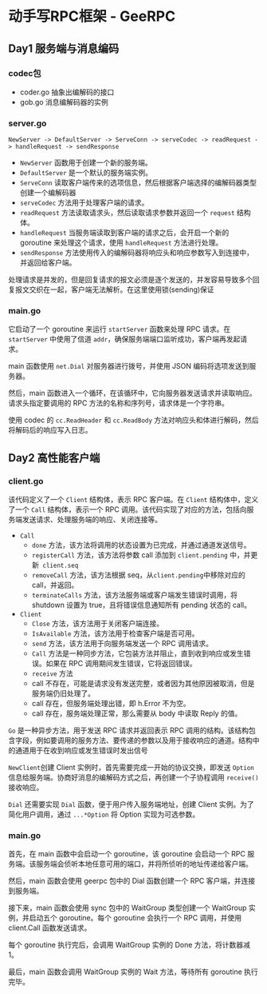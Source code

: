 # 动手写RPC框架 - GeeRPC

## Day1 服务端与消息编码

### codec包

- coder.go  抽象出编解码的接口
- gob.go 消息编解码器的实例

### server.go

```
NewServer -> DefaultServer -> ServeConn -> serveCodec -> readRequest -> handleRequest -> sendResponse
```

- `NewServer` 函数用于创建一个新的服务端。
- `DefaultServer` 是一个默认的服务端实例。
- `ServeConn` 读取客户端传来的选项信息，然后根据客户端选择的编解码器类型创建一个编解码器
- `serveCodec` 方法用于处理客户端的请求。
- `readRequest` 方法读取请求头，然后读取请求参数并返回一个 `request` 结构体。
- `handleRequest` 当服务端读取到客户端的请求之后，会开启一个新的 goroutine 来处理这个请求，使用 `handleRequest` 方法进行处理。
- `sendResponse` 方法使用传入的编解码器将响应头和响应参数写入到连接中，并返回给客户端。

处理请求是并发的，但是回复请求的报文必须是逐个发送的，并发容易导致多个回复报文交织在一起，客户端无法解析。在这里使用锁(sending)保证

### main.go

它启动了一个 goroutine 来运行 `startServer` 函数来处理 RPC 请求。在 `startServer` 中使用了信道 `addr`，确保服务端端口监听成功，客户端再发起请求。

main 函数使用 `net.Dial` 对服务器进行拨号，并使用 JSON 编码将选项发送到服务器。

然后，main 函数进入一个循环，在该循环中，它向服务器发送请求并读取响应。请求头指定要调用的 RPC 方法的名称和序列号，请求体是一个字符串。

使用 codec 的 `cc.ReadHeader` 和 `cc.ReadBody` 方法对响应头和体进行解码，然后将解码后的响应写入日志。

## Day2 高性能客户端

### client.go

该代码定义了一个 `Client` 结构体，表示 RPC 客户端。在 `Client` 结构体中，定义了一个 `Call` 结构体，表示一个 RPC 调用。该代码实现了对应的方法，包括向服务端发送请求、处理服务端的响应、关闭连接等。

- `Call`
  -  `done` 方法，该方法将调用的状态设置为已完成，并通过通道发送信号。
  -  `registerCall` 方法，该方法将参数 call 添加到 `client.pending` 中，并更新` client.seq`
  -  `removeCall` 方法，该方法根据 seq，从` client.pending `中移除对应的 call，并返回。
  -  `terminateCalls` 方法，该方法服务端或客户端发生错误时调用，将 shutdown 设置为 true，且将错误信息通知所有 pending 状态的 call。
- `Client`
  -  `Close` 方法，该方法用于关闭客户端连接。
  -  `IsAvailable` 方法，该方法用于检查客户端是否可用。
  -  `send` 方法，该方法用于向服务端发送一个 RPC 调用请求。
  -  `Call` 方法是一种同步方法，它包装方法并阻止，直到收到响应或发生错误。如果在 RPC 调用期间发生错误，它将返回错误。
  -  `receive` 方法
  - call 不存在，可能是请求没有发送完整，或者因为其他原因被取消，但是服务端仍旧处理了。
  - call 存在，但服务端处理出错，即 h.Error 不为空。
  - call 存在，服务端处理正常，那么需要从 body 中读取 Reply 的值。

`Go` 是一种异步方法，用于发送 RPC 请求并返回表示 RPC 调用的结构。该结构包含字段，例如要调用的服务方法、要传递的参数以及用于接收响应的通道。结构中的通道用于在收到响应或发生错误时发出信号

`NewClient`创建 Client 实例时，首先需要完成一开始的协议交换，即发送 `Option` 信息给服务端。协商好消息的编解码方式之后，再创建一个子协程调用 `receive()` 接收响应。

`Dial`  还需要实现 `Dial` 函数，便于用户传入服务端地址，创建 Client 实例。为了简化用户调用，通过 `...*Option` 将 Option 实现为可选参数。

### main.go

首先，在 main 函数中会启动一个 goroutine，该 goroutine 会启动一个 RPC 服务端。该服务端会侦听本地任意可用的端口，并将所侦听的地址传递给客户端。

然后，main 函数会使用 geerpc 包中的 Dial 函数创建一个 RPC 客户端，并连接到服务端。

接下来，main 函数会使用 sync 包中的 WaitGroup 类型创建一个 WaitGroup 实例，并启动五个 goroutine。每个 goroutine 会执行一个 RPC 调用，并使用 client.Call 函数发送请求。

每个 goroutine 执行完后，会调用 WaitGroup 实例的 Done 方法，将计数器减 1。

最后，main 函数会调用 WaitGroup 实例的 Wait 方法，等待所有 goroutine 执行完毕。